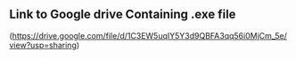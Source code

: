 ## Link to Google drive Containing .exe file 
(https://drive.google.com/file/d/1C3EW5uqIY5Y3d9QBFA3qq56i0MjCm_5e/view?usp=sharing)
